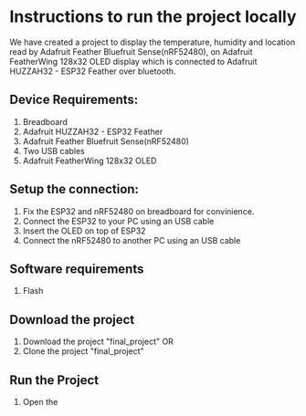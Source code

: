 # Instructions to run the project locally

We have created a project to display the temperature, humidity and location read by Adafruit Feather Bluefruit Sense(nRF52480), on Adafruit FeatherWing 128x32 OLED display which is connected to Adafruit HUZZAH32 - ESP32 Feather over bluetooth. 
 
## Device Requirements:
1. Breadboard
2. Adafruit HUZZAH32 - ESP32 Feather
2. Adafruit Feather Bluefruit Sense(nRF52480)
3. Two USB cables
4. Adafruit FeatherWing 128x32 OLED

## Setup the connection:
1. Fix the ESP32 and nRF52480 on breadboard for convinience.
2. Connect the ESP32 to your PC using an USB cable
3. Insert the OLED on top of ESP32
4. Connect the nRF52480 to another PC using an USB cable

## Software requirements
1. Flash 

## Download the project
1. Download the project "final_project"
 OR
2. Clone the project "final_project" 

## Run the Project
1. Open the 

